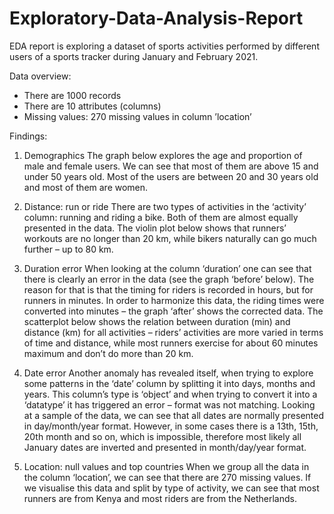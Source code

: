 # Exploratory-Data-Analysis-Report

EDA report is exploring a dataset of sports activities performed by different users of a sports tracker during January and February 2021.

Data overview:
- There are 1000 records
- There are 10 attributes (columns)
- Missing values: 270 missing values in column ’location’


Findings:
1. Demographics
The graph below explores the age and proportion of male and female users.
We can see that most of them are above 15 and under 50 years old.
Most of the users are between 20 and 30 years old and most of them are women.

2. Distance: run or ride
There are two types of activities in the ‘activity’ column: running and riding a bike.
Both of them are almost equally presented in the data.
The violin plot below shows that runners’ workouts are no longer than 20 km, while
bikers naturally can go much further – up to 80 km.

3. Duration error
When looking at the column ‘duration’ one can see that there is clearly an error in the
data (see the graph ‘before’ below). The reason for that is that the timing for riders is recorded in hours, but for runners in
minutes. In order to harmonize this data, the riding times were converted into minutes
– the graph ‘after’ shows the corrected data. The scatterplot below shows the relation between duration (min) and distance (km)
for all activities – riders’ activities are more varied in terms of time and distance, while
most runners exercise for about 60 minutes maximum and don’t do more than 20 km.

4. Date error
Another anomaly has revealed itself, when trying to explore some patterns in the
‘date’ column by splitting it into days, months and years. This column’s type is ‘object’
and when trying to convert it into a ‘datatype’ it has triggered an error – format was
not matching. Looking at a sample of the data, we can see that all dates are normally
presented in day/month/year format. However, in some cases there is a 13th, 15th, 20th month and so on, which is
impossible, therefore most likely all January dates are inverted and presented in
month/day/year format.

5. Location: null values and top countries
When we group all the data in the column ‘location’, we can see that there are 270
missing values. If we visualise this data and split by type of activity, we can see that most runners are
from Kenya and most riders are from the Netherlands.

